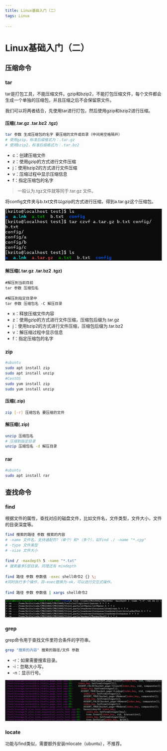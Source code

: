 ```yaml
---
title: Linux基础入门（二）
tags: Linux

---
```


# Linux基础入门（二）

## 压缩命令

### tar

​	tar是打包工具，不能压缩文件。gzip和bzip2，不能打包压缩文件，每个文件都会生成一个单独的压缩包，并且压缩之后不会保留原文件。

​	我们可以将两者结合，先使用tar进行打包，然后使用gzip和bzip2进行压缩。

#### 压缩(.tar.gz .tar.bz2 .tgz)

```bash
tar 参数 生成压缩包的名字 要压缩的文件或目录（中间用空格隔开）
# 使用gzip，标准后缀格式为：.tar.gz
# 使用bzip2，标准后缀格式为：.tar.bz2
```

- c：创建压缩文件
- z：使用gzip的方式进行文件压缩
- j：使用bzip2的方式进行文件压缩
- v：压缩过程中显示压缩信息
- f：指定压缩包的名字

> 一般认为.tgz文件就等同于.tar.gz 文件。

将config文件夹与b.txt文件以gzip的方式进行压缩，得到a.tar.gz这个压缩包。

![image-20240302203635419](/pic/image-20240302203635419.png)

#### 解压缩(.tar.gz .tar.bz2 .tgz)

```
#解压到当前目前
tar 参数 压缩包名

#解压到指定目录中
tar 参数 压缩包名 -C 解压目录
```

- x：释放压缩文件内容
- z：使用gzip的方式进行文件压缩，压缩包后缀为.tar.gz
- j：使用bzip2的方式进行文件压缩，压缩包后缀为.tar.bz2
- v：解压缩过程中显示信息
- f：指定压缩包的名字

### zip

```bash
#ubuntu
sudo apt install zip
sudo apt install unzip
#CentOS
sudo yum install zip
sudo yum install unzip
```

#### 压缩(.zip)

```bash
zip [-r] 压缩包名 要压缩的文件
```

#### 解压缩(.zip)

```bash
unzip 压缩包名
# 压缩到指定目录
unzip 压缩包名 -d 解压目录
```

### rar

```bash
#ubuntu
sudo apt install rar
```

## 查找命令

### find

根据文件的属性，查找对应的磁盘文件，比如文件名，文件类型，文件大小，文件的目录深度等。

```bash
find 搜索的路径 参数 搜索的内容
# -name 文件名，支持通配符?（单个）和*（多个），如find ./ -name "*.cpp"
# -type 文件类型
# -size 文件大小

find / -maxdepth 5 -name "*.txt"
# 搜索最多5层目录。同理还有 mindepth

find 路径 参数 参数值 -exec shell命令2 {} \;
#同时执行多个操作，将-exec替换为-ok，可以进行交互式操作。

find 路径 参数 参数值 | xargs shell命令2
```

![image-20240303210053582](/pic/image-20240303210053582.png)

### grep

grep命令用于查找文件里符合条件的字符串。

```bash
grep "搜索的内容" 搜索的路径/文件 参数
```

- -r：如果需要搜索目录。
- -i：忽略大小写。
- -n：显示行号。

![image-20240303210754953](/pic/image-20240303210754953.png)

### locate

功能与find类似，需要额外安装mlocate（ubuntu），不推荐。
